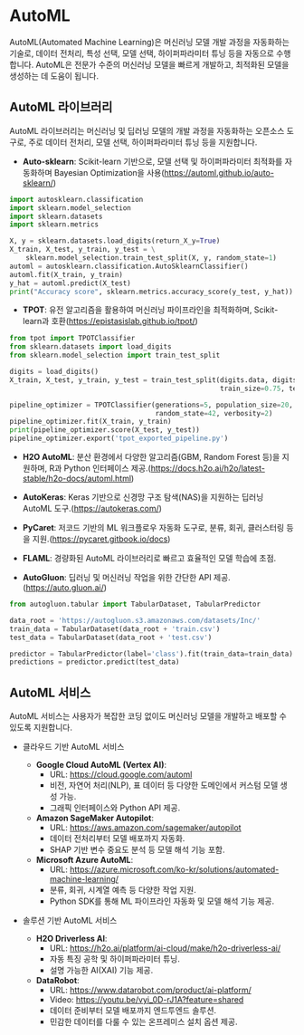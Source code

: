 # AutoML
AutoML(Automated Machine Learning)은 머신러닝 모델 개발 과정을 자동화하는 기술로, 데이터 전처리, 특성 선택, 모델 선택, 하이퍼파라미터 튜닝 등을 자동으로 수행합니다. AutoML은 전문가 수준의 머신러닝 모델을 빠르게 개발하고, 최적화된 모델을 생성하는 데 도움이 됩니다.

## AutoML 라이브러리
AutoML 라이브러리는 머신러닝 및 딥러닝 모델의 개발 과정을 자동화하는 오픈소스 도구로, 주로 데이터 전처리, 모델 선택, 하이퍼파라미터 튜닝 등을 지원합니다.

- **Auto-sklearn**: Scikit-learn 기반으로, 모델 선택 및 하이퍼파라미터 최적화를 자동화하며 Bayesian Optimization을 사용(https://automl.github.io/auto-sklearn/)
```python
import autosklearn.classification
import sklearn.model_selection
import sklearn.datasets
import sklearn.metrics

X, y = sklearn.datasets.load_digits(return_X_y=True)
X_train, X_test, y_train, y_test = \
    sklearn.model_selection.train_test_split(X, y, random_state=1)
automl = autosklearn.classification.AutoSklearnClassifier()
automl.fit(X_train, y_train)
y_hat = automl.predict(X_test)
print("Accuracy score", sklearn.metrics.accuracy_score(y_test, y_hat))
```

- **TPOT**: 유전 알고리즘을 활용하여 머신러닝 파이프라인을 최적화하며, Scikit-learn과 호환(https://epistasislab.github.io/tpot/)
```python
from tpot import TPOTClassifier
from sklearn.datasets import load_digits
from sklearn.model_selection import train_test_split

digits = load_digits()
X_train, X_test, y_train, y_test = train_test_split(digits.data, digits.target,
                                                    train_size=0.75, test_size=0.25)

pipeline_optimizer = TPOTClassifier(generations=5, population_size=20, cv=5,
                                    random_state=42, verbosity=2)
pipeline_optimizer.fit(X_train, y_train)
print(pipeline_optimizer.score(X_test, y_test))
pipeline_optimizer.export('tpot_exported_pipeline.py')
```

- **H2O AutoML**: 분산 환경에서 다양한 알고리즘(GBM, Random Forest 등)을 지원하며, R과 Python 인터페이스 제공.(https://docs.h2o.ai/h2o/latest-stable/h2o-docs/automl.html)

- **AutoKeras**: Keras 기반으로 신경망 구조 탐색(NAS)을 지원하는 딥러닝 AutoML 도구.(https://autokeras.com/)

- **PyCaret**: 저코드 기반의 ML 워크플로우 자동화 도구로, 분류, 회귀, 클러스터링 등을 지원.(https://pycaret.gitbook.io/docs)

- **FLAML**: 경량화된 AutoML 라이브러리로 빠르고 효율적인 모델 학습에 초점.

- **AutoGluon**: 딥러닝 및 머신러닝 작업을 위한 간단한 API 제공.(https://auto.gluon.ai/)
```python
from autogluon.tabular import TabularDataset, TabularPredictor

data_root = 'https://autogluon.s3.amazonaws.com/datasets/Inc/'
train_data = TabularDataset(data_root + 'train.csv')
test_data = TabularDataset(data_root + 'test.csv')

predictor = TabularPredictor(label='class').fit(train_data=train_data)
predictions = predictor.predict(test_data)
```

## AutoML 서비스
AutoML 서비스는 사용자가 복잡한 코딩 없이도 머신러닝 모델을 개발하고 배포할 수 있도록 지원합니다.

- 클라우드 기반 AutoML 서비스
  - **Google Cloud AutoML (Vertex AI)**:
    - URL: https://cloud.google.com/automl
    - 비전, 자연어 처리(NLP), 표 데이터 등 다양한 도메인에서 커스텀 모델 생성 가능.
    - 그래픽 인터페이스와 Python API 제공.
  - **Amazon SageMaker Autopilot**:
    - URL: https://aws.amazon.com/sagemaker/autopilot
    - 데이터 전처리부터 모델 배포까지 자동화.
    - SHAP 기반 변수 중요도 분석 등 모델 해석 기능 포함.
  - **Microsoft Azure AutoML**:
    - URL: https://azure.microsoft.com/ko-kr/solutions/automated-machine-learning/
    - 분류, 회귀, 시계열 예측 등 다양한 작업 지원.
    - Python SDK를 통해 ML 파이프라인 자동화 및 모델 해석 기능 제공.

- 솔루션 기반 AutoML 서비스
  - **H2O Driverless AI**:
    - URL: https://h2o.ai/platform/ai-cloud/make/h2o-driverless-ai/
    - 자동 특징 공학 및 하이퍼파라미터 튜닝.
    - 설명 가능한 AI(XAI) 기능 제공.
  - **DataRobot**:
    - URL: https://www.datarobot.com/product/ai-platform/
    - Video: https://youtu.be/vyi_0D-rJ1A?feature=shared
    - 데이터 준비부터 모델 배포까지 엔드투엔드 솔루션.
    - 민감한 데이터를 다룰 수 있는 온프레미스 설치 옵션 제공.
